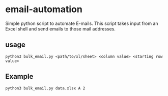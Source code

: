 # email-automation

Simple python script to automate E-mails. This script takes input from an Excel shell and send emails to those mail addresses.

## usage 
```
python3 bulk_email.py <path/to/xl/sheet> <column value> <starting row value>
```

## Example 

```
python3 bulk_email.py data.xlsx A 2
```
